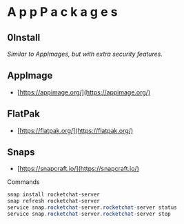 # A p p P a c k a g e s

## 0Install
_Similar to AppImages, but with extra security features._

## AppImage
- [https://appimage.org/](https://appimage.org/)

## FlatPak
- [https://flatpak.org/](https://flatpak.org/)

## Snaps
- [https://snapcraft.io/](https://snapcraft.io/)

Commands
````powershell
snap install rocketchat-server
snap refresh rocketchat-server
service snap.rocketchat-server.rocketchat-server status
service snap.rocketchat-server.rocketchat-server stop
````
